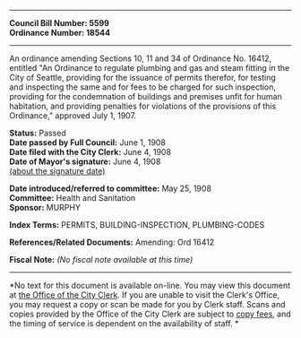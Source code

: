 * * * * *  
  
**Council Bill Number: [](#h0)[](#h2)5599**   
**Ordinance Number: 18544**  
  
* * * * *  
  
An ordinance amending Sections 10, 11 and 34 of Ordinance No. 16412, entitled "An Ordinance to regulate plumbing and gas and steam fitting in the City of Seattle, providing for the issuance of permits therefor, for testing and inspecting the same and for fees to be charged for such inspection, providing for the condemnation of buildings and premises unfit for human habitation, and providing penalties for violations of the provisions of this Ordinance," approved July 1, 1907.  
  
**Status:** Passed   
**Date passed by Full Council:** June 1, 1908   
**Date filed with the City Clerk:** June 4, 1908   
**Date of Mayor's signature:** June 4, 1908   
[(about the signature date)](/~public/approvaldate.htm)   
  
  
**Date introduced/referred to committee:** May 25, 1908   
**Committee:** Health and Sanitation   
**Sponsor:** MURPHY   
  
**Index Terms:** PERMITS, BUILDING-INSPECTION, PLUMBING-CODES  
  
**References/Related Documents:** Amending: Ord 16412  
  
**Fiscal Note:** *(No fiscal note available at this time)*  
  
* * * * *  
  
*No text for this document is available on-line. You may view this document at [the Office of the City Clerk](http://www.seattle.gov/leg/clerk/contactUs.htm). If you are unable to visit the Clerk's Office, you may request a copy or scan be made for you by Clerk staff. Scans and copies provided by the Office of the City Clerk are subject to [copy fees](http://clerk.seattle.gov/~public/clerkfees.htm), and the timing of service is dependent on the availability of staff. *  
  
  
